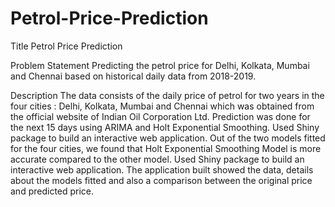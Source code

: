 # Petrol-Price-Prediction
Title
Petrol Price Prediction

Problem Statement
Predicting the petrol price for Delhi, Kolkata, Mumbai and Chennai based on historical daily data from 2018-2019.

Description
The data consists of the daily price of petrol for two years in the four cities : Delhi, Kolkata, Mumbai and Chennai which was obtained from the official website of Indian Oil Corporation Ltd.
Prediction was done for the next 15 days using ARIMA and Holt Exponential Smoothing. Used Shiny package to build an interactive web application.
Out of the two models fitted for the four cities, we found that Holt Exponential Smoothing Model is more accurate compared to the other model.
Used Shiny package to build an interactive web application. The application built showed the data, details about the models fitted and also a comparison between the original price and predicted price. 

